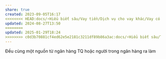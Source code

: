 ```yaml
---
share: true
created: 2023-09-05T16:17
<<<<<<<< HEAD:docs/⚡Hiểu biết sâu/Vay tiền/Dịch vụ cho vay khác/Vay có điểm tín dụng/Rất nhiều các công ty cho vay lấy dữ liệu từ Viettel.md
updated: 2024-08-27T13:50
========
updated: 2025-01-29T18:24
>>>>>>>> c0d3b70881cf4ed62e5e2181c3211df89b86a3ac:docs/⚡Hiểu biết sâu/Tổ chức tài chính/Tổ chức tín dụng/Tổ chức tín dụng phi ngân hàng/Vay có điểm tín dụng (công ty tài chính)/Rất nhiều các công ty cho vay lấy dữ liệu từ Viettel.md
---
```

Đều cùng một nguồn từ ngân hàng TQ hoặc người trong ngân hàng ra làm
